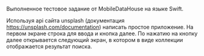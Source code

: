 Выполненное тестовое задание от MobileDataHouse на языке Swift.

Используя api сайта unsplash (документация https://unsplash.com/documentation) написать простое приложение. На первом экране строка для ввода и кнопка далее. По нажатию на кнопку далее открывается следующий экран, в котором в виде коллекции отображается результат поиска.
